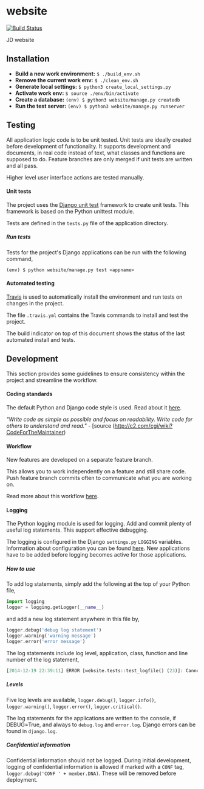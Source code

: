 website
=======
[![Build Status](https://travis-ci.org/jonge-democraten/website.svg?branch=master)](https://travis-ci.org/jonge-democraten/website)

JD website

## Installation
 * **Build a new work environment:** `$ ./build_env.sh`
 * **Remove the current work env:** `$ ./clean_env.sh`
 * **Generate local settings:** `$ python3 create_local_settings.py`
 * **Activate work env:** `$ source ./env/bin/activate`
 * **Create a database:** `(env) $ python3 website/manage.py createdb`
 * **Run the test server:** `(env) $ python3 website/manage.py runserver`
 
## Testing 
All application logic code is to be unit tested. Unit tests are ideally created before development of functionality.
It supports development and documents, in real code instead of text, what classes and functions are supposed to do.
Feature branches are only merged if unit tests are written and all pass. 

Higher level user interface actions are tested manually. 

#### Unit tests
The project uses the [Django unit test](https://docs.djangoproject.com/en/dev/topics/testing/overview/) framework to create unit tests. 
This framework is based on the Python unittest module. 

Tests are defined in the `tests.py` file of the application directory. 

##### Run tests
Tests for the project's Django applications can be run with the following command, 

`(env) $ python website/manage.py test <appname>`

#### Automated testing
[Travis](https://travis-ci.org/jonge-democraten/website) is used to automatically install the environment and run tests on changes in the project. 

The file `.travis.yml` contains the Travis commands to install and test the project.

The build indicator on top of this document shows the status of the last automated install and tests.


## Development
This section provides some guidelines to ensure consistency within the project and streamline the workflow.  

#### Coding standards
The default Python and Django code style is used. Read about it [here](https://docs.djangoproject.com/en/dev/internals/contributing/writing-code/coding-style/).

*"Write code as simple as possible and focus on readability. Write code for others to understand and read."* - [source
(http://c2.com/cgi/wiki?CodeForTheMaintainer)


#### Workflow
New features are developed on a separate feature branch. 

This allows you to work independently on a feature and still share code. Push feature branch commits often to communicate what you are working on. 

Read more about this workflow [here](https://www.atlassian.com/git/tutorials/comparing-workflows/feature-branch-workflow).

#### Logging
The Python logging module is used for logging. Add and commit plenty of useful log statements. This support effective debugging. 

The logging is configured in the Django `settings.py` `LOGGING` variables. Information about configuration you can be found [here](https://docs.djangoproject.com/en/1.7/topics/logging/). New applications have to be added before logging becomes active for those applications. 

##### How to use
To add log statements, simply add the following at the top of your Python file,
```python
import logging
logger = logging.getLogger(__name__)
```
and add a new log statement anywhere in this file by,
```python
logger.debug('debug log statement')
logger.warning('warning message')
logger.error('error message')
```
The log statements include log level, application, class, function and line number of the log statement,

```python
[2014-12-19 22:39:11] ERROR [website.tests::test_logfile() (23)]: Cannot find anything here.
```
##### Levels
Five log levels are available, `logger.debug()`, `logger.info()`, `logger.warning()`, `logger.error()`, `logger.critical()`. 

The log statements for the applications are written to the console, if DEBUG=True, and always to `debug.log` and `error.log`. Django errors can be found in `django.log`.

##### Confidential information 
Confidential information should not be logged. During initial development, logging of confidential information is allowed if marked with a `CONF` tag, `logger.debug('CONF ' + member.DNA)`. These will be removed before deployment. 
